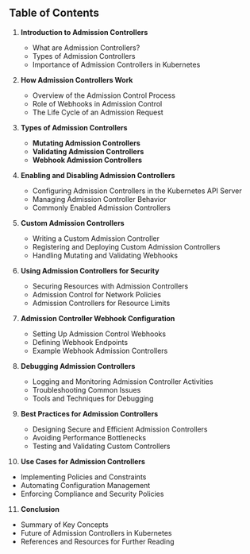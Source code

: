 ## Table of Contents

1. **Introduction to Admission Controllers**  
   - What are Admission Controllers?  
   - Types of Admission Controllers  
   - Importance of Admission Controllers in Kubernetes  

2. **How Admission Controllers Work**  
   - Overview of the Admission Control Process  
   - Role of Webhooks in Admission Control  
   - The Life Cycle of an Admission Request  

3. **Types of Admission Controllers**  
   - **Mutating Admission Controllers**  
   - **Validating Admission Controllers**  
   - **Webhook Admission Controllers**  

4. **Enabling and Disabling Admission Controllers**  
   - Configuring Admission Controllers in the Kubernetes API Server  
   - Managing Admission Controller Behavior  
   - Commonly Enabled Admission Controllers  

5. **Custom Admission Controllers**  
   - Writing a Custom Admission Controller  
   - Registering and Deploying Custom Admission Controllers  
   - Handling Mutating and Validating Webhooks  

6. **Using Admission Controllers for Security**  
   - Securing Resources with Admission Controllers  
   - Admission Control for Network Policies  
   - Admission Controllers for Resource Limits  

7. **Admission Controller Webhook Configuration**  
   - Setting Up Admission Control Webhooks  
   - Defining Webhook Endpoints  
   - Example Webhook Admission Controllers  

8. **Debugging Admission Controllers**  
   - Logging and Monitoring Admission Controller Activities  
   - Troubleshooting Common Issues  
   - Tools and Techniques for Debugging  

9. **Best Practices for Admission Controllers**  
   - Designing Secure and Efficient Admission Controllers  
   - Avoiding Performance Bottlenecks  
   - Testing and Validating Custom Controllers  

10. **Use Cases for Admission Controllers**  
   - Implementing Policies and Constraints  
   - Automating Configuration Management  
   - Enforcing Compliance and Security Policies  

11. **Conclusion**  
   - Summary of Key Concepts  
   - Future of Admission Controllers in Kubernetes  
   - References and Resources for Further Reading  
